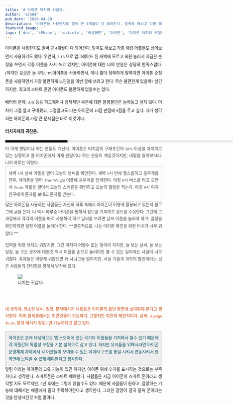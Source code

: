 ```yaml
---
title: '# 아이폰 터치의 귀찮음.'
author: 'ash84'
pub_date: '2010-04-28'
description: '아이폰을 사용한지도 벌써 근 4개월이 다 되어간다. 탈옥도 해보고 각종 해킹 어플들도 심어보면서 사용하기도 했다. 우연히, 3.13 으로 업그레이드 된 새벽에 모르고 복원 눌러서 지금은 순정을 쓰면서 각종 어플을 사서 쓰고 있지만, 아이폰에 대한 나의 반응은 상당히 만족스럽다.(하지만 요금은 늘 부담. ㅠ)'
featured_image: ''
tags: ['dev', 'iPhone', 'lockinfo', '배경화면', '아이폰', '아이폰 터치의 귀찮음', '탈옥']
---
```



<div style="TEXT-ALIGN: justify; LINE-HEIGHT: 2">  
<span style="FONT-SIZE: 10pt"><span style="FONT-FAMILY: Dotum">아이폰을 사용한지도 벌써 근 4개월이 다 되어간다. 탈옥도 해보고 각종 해킹 어플들도 심어보면서 사용하기도 했다. 우연히, 3.13 으로 업그레이드 된 새벽에 모르고 복원 눌러서 지금은 순정을 쓰면서 각종 어플을 사서 쓰고 있지만, 아이폰에 대한 나의 반응은 상당히 만족스럽다.(하지만 요금은 늘 부담. ㅠ)</span></span><span style="FONT-SIZE: 10pt"><span style="FONT-FAMILY: Dotum">아이폰을 사용하면서, 아니 좀더 정확하게 말하자면 아이폰 순정폰을 사용하면서 가장 불편하게 느낀점을 이번 글에 쓰려고 한다. 무슨 불편한게 있을까? 싶긴 하지만, 최고의 스마트 폰인 아이폰도 불편하게 없을수는 없다. </span></span>

<span style="FONT-SIZE: 10pt"><span style="FONT-FAMILY: Dotum">배터리 문제, A/S 등등 하드웨어나 정책적인 부분에 대한 불평불만은 늘어놓고 싶지 않다. 어차피 그걸 알고 구매했고, 그걸알고도 나는 아이폰에 10점 만점에 9점을 주고 싶다. 내가 생각하는 아이폰의 가장 큰 문제점은 바로 이것이다. </span></span>

**<span style="FONT-SIZE: 10pt"><span style="FONT-FAMILY: Dotum">터치자체의 귀찬음. </span></span>**

</div>  
<div style="TEXT-ALIGN: justify; LINE-HEIGHT: 2">  
<div style="BORDER-LEFT: #000000 200px solid; PADDING-BOTTOM: 3px; BACKGROUND-COLOR: #e8e8e8; PADDING-LEFT: 6px; WIDTH: 690px; PADDING-RIGHT: 6px; FONT: bold 1pt/1 나눔고딕, Sans-serif; MARGIN-BOTTOM: 10px; HEIGHT: 1px; COLOR: #fff; PADDING-TOP: 3px"><span style="FONT-SIZE: 11pt"><span style="FONT-SIZE: 10pt"><span style="FONT-SIZE: 11pt"><span style="FONT-SIZE: 10pt"><span style="FONT-SIZE: 10pt"><span style="FONT-FAMILY: Batang"><span style="FONT-SIZE: 11pt"><span style="FONT-SIZE: 1pt"></span></span></span></span></span></span></span></span></div>  
<div style="LINE-HEIGHT: 1.7"><span style="FONT-FAMILY: Dotum"><font color="#474747"><span style="FONT-SIZE: 10pt"><span style="FONT-FAMILY: Dotum">아 이게 왠말이냐 하는 분들도 계신다. 아이폰은 터치감이 구매조건의 50% 이상을 차지하고 있는 상황이고 풀 터치폰에서 이게 왠말이냐 하는 분들이 계실것이지만, 내말을 들어보시라. </span></span><span style="FONT-SIZE: 10pt"><span style="FONT-FAMILY: Dotum">나의 하루는 이렇다. </span></span>

<div class="txc-textbox" style="BORDER-BOTTOM: #cbcbcb 1px solid; BORDER-LEFT: #cbcbcb 1px solid; PADDING-BOTTOM: 10px; BACKGROUND-COLOR: #ffffff; PADDING-LEFT: 10px; PADDING-RIGHT: 10px; BORDER-TOP: #cbcbcb 1px solid; BORDER-RIGHT: #cbcbcb 1px solid; PADDING-TOP: 10px"><span style="FONT-SIZE: 10pt"><span style="FONT-FAMILY: Dotum">새벽 5시 날씨 어플을 열어 오늘의 날씨를 확인한다. </span></span>  
<span style="FONT-SIZE: 10pt"><span style="FONT-FAMILY: Dotum">새벽 5시 반에 헬스를하고 몸무게를 잰후, 아이폰을 열어 True Weight 어플에 몸무게를 입력한다. </span></span>  
<span style="FONT-SIZE: 10pt"><span style="FONT-FAMILY: Dotum">아침 8시 버스를 타고 오면서 To do 어플을 열어서 오늘의 스케쥴을 확인하고 오늘의 할일을 적는다. </span></span>  
<span style="FONT-SIZE: 10pt"><span style="FONT-FAMILY: Dotum">아침 9시 여자친구에게 문자를 보내고 문자를 받는다. </span></span>  
</div>  
<span style="FONT-SIZE: 10pt"><span style="FONT-FAMILY: Dotum">많은 아이폰을 사용하는 사람들은 자신의 하루 속에서 아이폰이 어떻게 활용되고 있는지 블로그에 글을 쓴다. 나 역시 하루중 아이폰을 통해서 정보를 기록하고 정보를 수집한다. 그런데 그 과정에서 각각의 어플을 따로 사용해야 하고 날씨를 보려면 날씨 어플을 눌러야 하고, 일정을 확인하려면 일정 어플을 눌러야 한다. </span></span>**<span style="FONT-SIZE: 10pt"><span style="FONT-FAMILY: Dotum">결론적으로, 나는 이러한 확인을 위한 터치가 너무 귀찮다.</span></span>**<span style="FONT-SIZE: 10pt"><span style="FONT-FAMILY: Dotum"></span></span>

<span style="FONT-SIZE: 10pt"><span style="FONT-FAMILY: Dotum">입력을 위한 터치도 귀찮지만, 그건 어차피 어쩔수 없는 일이라 치지만, 늘 보는 날씨, 늘 보는 일정, 늘 오는 문자에 대한것 역시 어플을 손으로 눌러야만 볼 수 있는 일이라는 사실이 너무 귀찮다. 혹자들은 이렇게 귀찮으면 왜 사냐고들 말하지만, 사실 기술과 과학의 발전이라는 것은 사람들의 편리함을 향해서 발전해 왔다. </span></span>

<span style="FONT-SIZE: 10pt"><span style="FONT-FAMILY: Dotum"><figure class="wp-caption aligncenter" style="width: 320px">![](http://ash84.net/wp-content/uploads/1/cfile28.uf.1653621F4BD7908C946B68.png)<figcaption class="wp-caption-text">터치는 귀찮다. </figcaption></figure></span></span>  
<font color="#c84205">  
<span style="FONT-SIZE: 10pt"><span style="FONT-FAMILY: Dotum">내 생각에, 최소한 날씨, 일정, 문자메시지 내용등은 아이폰의 홀딩 화면에 보여줘야 한다고 생각한다. 이미 탈옥폰에서는 이런것들이 가능하다. 그렇지만 여전히 제한적이다. 날씨, Appigo To do, 문자 메시지 정도? 만 가능하다고 알고 있다. </span></span>  
</font>

<div class="txc-textbox" style="BORDER-BOTTOM: #c1c1c1 1px solid; BORDER-LEFT: #c1c1c1 1px solid; PADDING-BOTTOM: 10px; BACKGROUND-COLOR: #eeeeee; PADDING-LEFT: 10px; PADDING-RIGHT: 10px; BORDER-TOP: #c1c1c1 1px solid; BORDER-RIGHT: #c1c1c1 1px solid; PADDING-TOP: 10px"><font color="#004c5f"><span style="FONT-SIZE: 10pt"><span style="FONT-FAMILY: Dotum">아이폰은 본래 태생적으로 앱 스토어에 있는 각기의 어플들을 가져와서 쓸수 있기 때문에 각 어플간의 독립성 보장을 기본 철학으로 삼고 있다. 하지만 유저들을 위해서라면 아이폰 운영체제 자체에서 각 어플들이 보여줄 수 있는 데이터 구조를 통일 시켜서 연동시켜서 한 화면에 보여줄 수 있게 해야한다고 생각한다. </span></span>  
</font></div>  
</font></span><span style="FONT-SIZE: 10pt"><span style="FONT-FAMILY: Dotum">알림 이라는 아이폰의 고유 기능이 있긴 하지만, 아이폰 위에 숫자를 표시하는 것으로는 부족하다고 생각한다. 스마트폰은 스마트 해야한다. 사람들은 지금 아이폰이 스마트 폰이라고 생각할 지도 모르지만, 5년 후에는 그렇지 않을수도 있다. 때문에 사람들이 원하고, 갈망하는 기능에 대해서는 애플에서 좀더 주목해야한다고 생각한다. 그러한 갈망이 결국 탈옥 폰이라는 것을 탄생시킨것 처럼 말이다. </span></span>  
</div></div>

